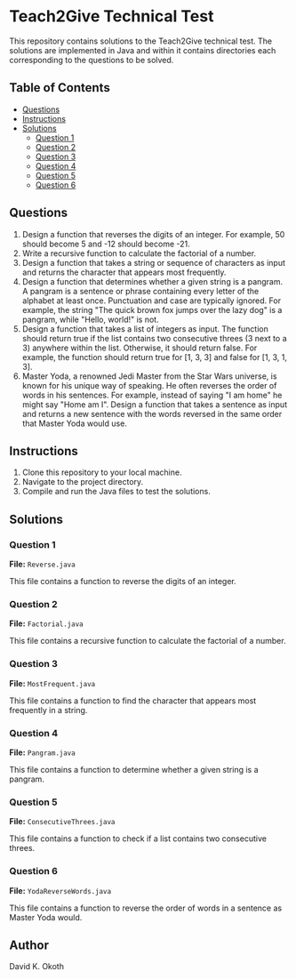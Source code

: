 # Teach2Give Technical Test

This repository contains solutions to the Teach2Give technical test. The solutions are implemented in Java and within it contains directories each corresponding to the questions to be solved.

## Table of Contents

- [Questions](#questions)
- [Instructions](#instructions)
- [Solutions](#solutions)
    - [Question 1](#question-1)
    - [Question 2](#question-2)
    - [Question 3](#question-3)
    - [Question 4](#question-4)
    - [Question 5](#question-5)
    - [Question 6](#question-6)

## Questions

1. Design a function that reverses the digits of an integer. For example, 50 should become 5 and -12 should become -21.
2. Write a recursive function to calculate the factorial of a number.
3. Design a function that takes a string or sequence of characters as input and returns the character that appears most frequently.
4. Design a function that determines whether a given string is a pangram. A pangram is a sentence or phrase containing every letter of the alphabet at least once. Punctuation and case are typically ignored. For example, the string "The quick brown fox jumps over the lazy dog" is a pangram, while "Hello, world!" is not.
5. Design a function that takes a list of integers as input. The function should return true if the list contains two consecutive threes (3 next to a 3) anywhere within the list. Otherwise, it should return false. For example, the function should return true for [1, 3, 3] and false for [1, 3, 1, 3].
6. Master Yoda, a renowned Jedi Master from the Star Wars universe, is known for his unique way of speaking. He often reverses the order of words in his sentences. For example, instead of saying "I am home" he might say "Home am I". Design a function that takes a sentence as input and returns a new sentence with the words reversed in the same order that Master Yoda would use.

## Instructions

1. Clone this repository to your local machine.
2. Navigate to the project directory.
3. Compile and run the Java files to test the solutions.

## Solutions

### Question 1

**File:** `Reverse.java`

This file contains a function to reverse the digits of an integer.

### Question 2

**File:** `Factorial.java`

This file contains a recursive function to calculate the factorial of a number.

### Question 3

**File:** `MostFrequent.java`

This file contains a function to find the character that appears most frequently in a string.

### Question 4

**File:** `Pangram.java`

This file contains a function to determine whether a given string is a pangram.

### Question 5

**File:** `ConsecutiveThrees.java`

This file contains a function to check if a list contains two consecutive threes.

### Question 6

**File:** `YodaReverseWords.java`

This file contains a function to reverse the order of words in a sentence as Master Yoda would.

## Author

David K. Okoth
